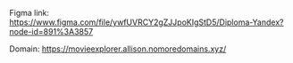 Figma link: https://www.figma.com/file/ywfUVRCY2gZJJpoKIgStD5/Diploma-Yandex?node-id=891%3A3857

Domain: https://movieexplorer.allison.nomoredomains.xyz/ 